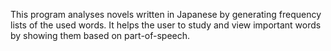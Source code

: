 This program analyses novels written in Japanese by generating frequency lists of the used words. It helps the user to study and view important words by showing them based on part-of-speech.